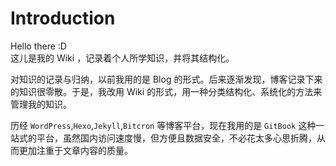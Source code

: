 # Introduction

Hello there :D  
这儿是我的 Wiki ，记录着个人所学知识，并将其结构化。 

对知识的记录与归纳，以前我用的是 Blog 的形式。后来逐渐发现，博客记录下来的知识很零散。于是，我改用 Wiki 的形式，用一种分类结构化、系统化的方法来管理我的知识。

历经 `WordPress`,`Hexo`,`Jekyll`,`Bitcron` 等博客平台，现在我用的是 `GitBook` 这种一站式的平台，虽然国内访问速度慢，但方便且数据安全，不必花太多心思折腾，从而更加注重于文章内容的质量。

